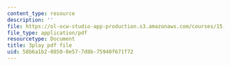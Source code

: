 ```yaml
---
content_type: resource
description: ''
file: https://ol-ocw-studio-app-production.s3.amazonaws.com/courses/15-071-the-analytics-edge-spring-2017/58b6a1b208500e577d8b75940f671f72_JvtqThS69bw.pdf
file_type: application/pdf
resourcetype: Document
title: 3play pdf file
uid: 58b6a1b2-0850-0e57-7d8b-75940f671f72
---
```

